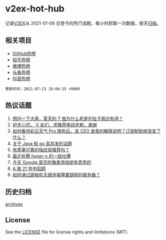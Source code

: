 # v2ex-hot-hub

 记录[V2EX](https://www.v2ex.com/)从 2021-01-06 日至今的热门话题。每小时抓取一次数据，按天[归档](archives)。
 
 ## 相关项目

- [GitHub热榜](https://github.com/snaildev/github-hot-hub)
- [知乎热榜](https://github.com/snaildev/zhihu-hot-hub)
- [微博热榜](https://github.com/snaildev/weibo-hot-hub)
- [头条热榜](https://github.com/snaildev/toutiao-hot-hub)
- [抖音热榜](https://github.com/snaildev/douyin-hot-hub)


 `更新时间：2021-07-23 18:04:15 +0800`

## 热议话题

1. [想问一下大家，夏天的 T 恤为什么老是在肚子周边有洞？](https://www.v2ex.com/t/791197)
1. [护牙心切， V 友们，求推荐电动牙刷，谢谢](https://www.v2ex.com/t/791259)
1. [如何看待彩云天气 Pro 限免后，其 CEO 发表的解释说明？订阅制到底改变了什么？](https://www.v2ex.com/t/791275)
1. [关于 Java 和 go 高并发的话题](https://www.v2ex.com/t/791169)
1. [有质量可靠的指纹锁推荐吗？](https://www.v2ex.com/t/791192)
1. [最近折腾 hyper-v 的一些吐槽](https://www.v2ex.com/t/791142)
1. [今天 Google 首页的像素游戏挺有意思的](https://www.v2ex.com/t/791225)
1. [A 股 21 年中回顾](https://www.v2ex.com/t/791271)
1. [如何通过跳板机无缝连接需要跳转的服务器？](https://www.v2ex.com/t/791209)

## 历史归档

[archives](archives)

## License

See the [LICENSE](LICENSE) file for license rights and limitations (MIT).
